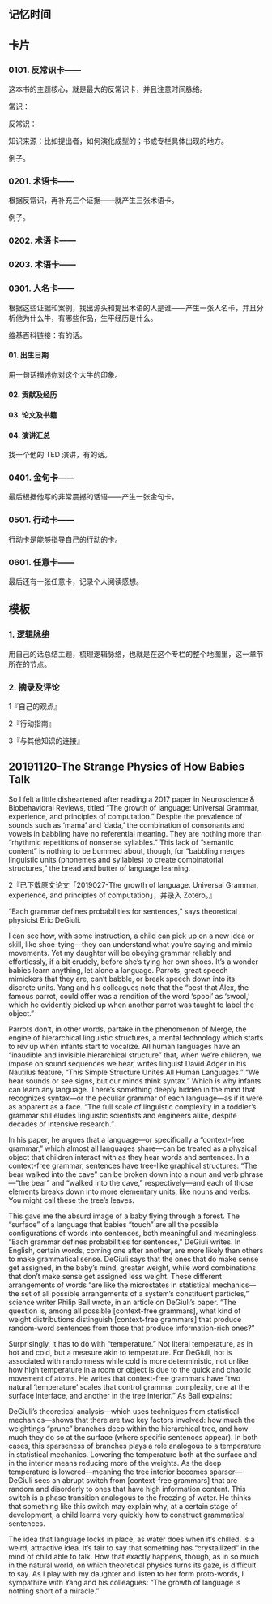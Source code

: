 ## 记忆时间

## 卡片

### 0101. 反常识卡——

这本书的主题核心，就是最大的反常识卡，并且注意时间脉络。

常识：

反常识：

知识来源：比如提出者，如何演化成型的；书或专栏具体出现的地方。

例子。

### 0201. 术语卡——

根据反常识，再补充三个证据——就产生三张术语卡。

例子。

### 0202. 术语卡——

### 0203. 术语卡——

### 0301. 人名卡——

根据这些证据和案例，找出源头和提出术语的人是谁——产生一张人名卡，并且分析他为什么牛，有哪些作品，生平经历是什么。

维基百科链接：有的话。

#### 01. 出生日期

用一句话描述你对这个大牛的印象。

#### 02. 贡献及经历

#### 03. 论文及书籍

#### 04. 演讲汇总

找一个他的 TED 演讲，有的话。

### 0401. 金句卡——

最后根据他写的非常震撼的话语——产生一张金句卡。

### 0501. 行动卡——

行动卡是能够指导自己的行动的卡。

### 0601. 任意卡——

最后还有一张任意卡，记录个人阅读感想。

## 模板

### 1. 逻辑脉络

用自己的话总结主题，梳理逻辑脉络，也就是在这个专栏的整个地图里，这一章节所在的节点。

### 2. 摘录及评论

1『自己的观点』

2『行动指南』

3『与其他知识的连接』

## 20191120-The Strange Physics of How Babies Talk

So I felt a little disheartened after reading a 2017 paper in Neuroscience & Biobehavioral Reviews, titled “The growth of language: Universal Grammar, experience, and principles of computation.” Despite the prevalence of sounds such as ‘mama’ and ‘dada,’ the combination of consonants and vowels in babbling have no referential meaning. They are nothing more than “rhythmic repetitions of nonsense syllables.”  This lack of “semantic content” is nothing to be bummed about, though, for “babbling merges linguistic units (phonemes and syllables) to create combinatorial structures,” the bread and butter of language learning.

2『已下载原文论文「2019027-The growth of language. Universal Grammar, experience, and principles of computation」，并录入 Zotero。』

“Each grammar defines probabilities for sentences,” says theoretical physicist Eric DeGiuli.

I can see how, with some instruction, a child can pick up on a new idea or skill, like shoe-tying—they can understand what you’re saying and mimic movements. Yet my daughter will be obeying grammar reliably and effortlessly, if a bit crudely, before she’s tying her own shoes. It’s a wonder babies learn anything, let alone a language. Parrots, great speech mimickers that they are, can’t babble, or break speech down into its discrete units. Yang and his colleagues note that the “best that Alex, the famous parrot, could offer was a rendition of the word ‘spool’ as ‘swool,’ which he evidently picked up when another parrot was taught to label the object.” 

Parrots don’t, in other words, partake in the phenomenon of Merge, the engine of hierarchical linguistic structures, a mental technology which starts to rev up when infants start to vocalize. All human languages have an “inaudible and invisible hierarchical structure” that, when we’re children, we impose on sound sequences we hear, writes linguist David Adger in his Nautilus feature, “This Simple Structure Unites All Human Languages.” “We hear sounds or see signs, but our minds think syntax.” Which is why infants can learn any language. There’s something deeply hidden in the mind that recognizes syntax—or the peculiar grammar of each language—as if it were as apparent as a face. “The full scale of linguistic complexity in a toddler’s grammar still eludes linguistic scientists and engineers alike, despite decades of intensive research.” 

In his paper, he argues that a language—or specifically a “context-free grammar,” which almost all languages share—can be treated as a physical object that children interact with as they hear words and sentences. In a context-free grammar, sentences have tree-like graphical structures: “The bear walked into the cave” can be broken down into a noun and verb phrase—“the bear” and “walked into the cave,” respectively—and each of those elements breaks down into more elementary units, like nouns and verbs. You might call these the tree’s leaves.

This gave me the absurd image of a baby flying through a forest. The “surface” of a language that babies “touch” are all the possible configurations of words into sentences, both meaningful and meaningless. “Each grammar defines probabilities for sentences,” DeGiuli writes. In English, certain words, coming one after another, are more likely than others to make grammatical sense. DeGiuli says that the ones that do make sense get assigned, in the baby’s mind, greater weight, while word combinations that don’t make sense get assigned less weight. These different arrangements of words “are like the microstates in statistical mechanics—the set of all possible arrangements of a system’s constituent particles,” science writer Philip Ball wrote, in an article on DeGiuli’s paper. “The question is, among all possible [context-free grammars], what kind of weight distributions distinguish [context-free grammars] that produce random-word sentences from those that produce information-rich ones?” 

Surprisingly, it has to do with “temperature.” Not literal temperature, as in hot and cold, but a measure akin to temperature. For DeGiuli, hot is associated with randomness while cold is more deterministic, not unlike how high temperature in a room or object is due to the quick and chaotic movement of atoms. He writes that context-free grammars have “two natural ‘temperature’ scales that control grammar complexity, one at the surface interface, and another in the tree interior.” As Ball explains:

DeGiuli’s theoretical analysis—which uses techniques from statistical mechanics—shows that there are two key factors involved: how much the weightings “prune” branches deep within the hierarchical tree, and how much they do so at the surface (where specific sentences appear). In both cases, this sparseness of branches plays a role analogous to a temperature in statistical mechanics. Lowering the temperature both at the surface and in the interior means reducing more of the weights. As the deep temperature is lowered—meaning the tree interior becomes sparser—DeGiuli sees an abrupt switch from [context-free grammars] that are random and disorderly to ones that have high information content. This switch is a phase transition analogous to the freezing of water. He thinks that something like this switch may explain why, at a certain stage of development, a child learns very quickly how to construct grammatical sentences.

The idea that language locks in place, as water does when it’s chilled, is a weird, attractive idea. It’s fair to say that something has “crystallized” in the mind of child able to talk. How that exactly happens, though, as in so much in the natural world, on which theoretical physics turns its gaze, is difficult to say. As I play with my daughter and listen to her form proto-words, I sympathize with Yang and his colleagues: “The growth of language is nothing short of a miracle.”

